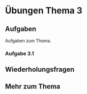 # Übungen Thema 3

## Aufgaben

Aufgaben zum Thema.

### Aufgabe 3.1

## Wiederholungsfragen

## Mehr zum Thema